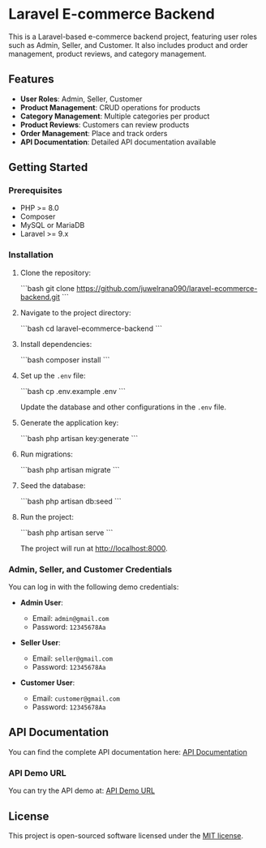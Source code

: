 
# Laravel E-commerce Backend

This is a Laravel-based e-commerce backend project, featuring user roles such as Admin, Seller, and Customer. It also includes product and order management, product reviews, and category management.

## Features

- **User Roles**: Admin, Seller, Customer
- **Product Management**: CRUD operations for products
- **Category Management**: Multiple categories per product
- **Product Reviews**: Customers can review products
- **Order Management**: Place and track orders
- **API Documentation**: Detailed API documentation available

## Getting Started

### Prerequisites

- PHP >= 8.0
- Composer
- MySQL or MariaDB
- Laravel >= 9.x

### Installation

1. Clone the repository:

   \`\`\`bash
   git clone https://github.com/juwelrana090/laravel-ecommerce-backend.git
   \`\`\`

2. Navigate to the project directory:

   \`\`\`bash
   cd laravel-ecommerce-backend
   \`\`\`

3. Install dependencies:

   \`\`\`bash
   composer install
   \`\`\`

4. Set up the `.env` file:

   \`\`\`bash
   cp .env.example .env
   \`\`\`

   Update the database and other configurations in the `.env` file.

5. Generate the application key:

   \`\`\`bash
   php artisan key:generate
   \`\`\`

6. Run migrations:

   \`\`\`bash
   php artisan migrate
   \`\`\`

7. Seed the database:

   \`\`\`bash
   php artisan db:seed
   \`\`\`

8. Run the project:

   \`\`\`bash
   php artisan serve
   \`\`\`

   The project will run at [http://localhost:8000](http://localhost:8000).

### Admin, Seller, and Customer Credentials

You can log in with the following demo credentials:

- **Admin User**:
  - Email: `admin@gmail.com`
  - Password: `12345678Aa`
  
- **Seller User**:
  - Email: `seller@gmail.com`
  - Password: `12345678Aa`
  
- **Customer User**:
  - Email: `customer@gmail.com`
  - Password: `12345678Aa`

## API Documentation

You can find the complete API documentation here: [API Documentation](https://ecommerce-backend.codingzonebd.com/api/documentation)

### API Demo URL

You can try the API demo at: [API Demo URL](https://ecommerce-backend.codingzonebd.com/api/v1)

## License

This project is open-sourced software licensed under the [MIT license](https://opensource.org/licenses/MIT).
